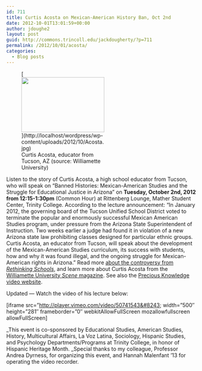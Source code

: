 ```yaml
---
id: 711
title: Curtis Acosta on Mexican-American History Ban, Oct 2nd
date: 2012-10-01T13:01:59+00:00
author: jdoughe2
layout: post
guid: http://commons.trincoll.edu/jackdougherty/?p=711
permalink: /2012/10/01/acosta/
categories:
  - Blog posts
---
```

<figure id="attachment_712" style="width: 220px" class="wp-caption alignright">[<img class="size-full wp-image-712" src="http://localhost/wordpress/wp-content/uploads/2012/10/Acosta.jpg" alt="" width="220" height="146" />](http://localhost/wordpress/wp-content/uploads/2012/10/Acosta.jpg)<figcaption class="wp-caption-text">Curtis Acosta, educator from Tucson, AZ (source: Williamette University)</figcaption></figure> 

Listen to the story of Curtis Acosta, a high school educator from Tucson, who will speak on &#8220;Banned Histories: Mexican-American Studies and the Struggle for Educational Justice in Arizona&#8221; on **Tuesday, October 2nd, 2012 from 12:15-1:30pm** (Common Hour) at Rittenberg Lounge, Mather Student Center, Trinity College. According to the lecture announcement: &#8220;In January 2012, the governing board of the Tucson Unified School District voted to terminate the popular and enormously successful Mexican American Studies program, under pressure from the Arizona State Superintendent of Instruction. Two weeks earlier a judge had found it in violation of a new Arizona state law prohibiting classes designed for particular ethnic groups. Curtis Acosta, an educator from Tucson, will speak about the development of the Mexican-American Studies curriculum, its success with students, how and why it was found illegal, and the ongoing struggle for Mexican-American rights in Arizona.&#8221; Read more <a title="rethinking schools" href="http://rethinkingschoolsblog.wordpress.com/2011/12/29/repeat-after-me-the-united-states-is-not-an-imperialist-country-oh-and-dont-get-emotional-about-war-2/" target="_blank">about the controversy from <em>Rethinking Schools</em></a>, and learn more about Curtis Acosta from the <a title="williamette" href="http://www.willamette.edu/scene/editions/2012/winter/features/26/index.html" target="_blank">Williamette University <em>Scene</em> magazine</a>. See also the <a title="precious knowledge video" href="http://www.preciousknowledgefilm.com/" target="_blank">Precious Knowledge video website</a>.

Updated &#8212; Watch the video of his lecture below:

[iframe src=&#8221;http://player.vimeo.com/video/50741543&#8243; width=&#8221;500&#8243; height=&#8221;281&#8243; frameborder=&#8221;0&#8243; webkitAllowFullScreen mozallowfullscreen allowFullScreen]

_This event is co-sponsored by Educational Studies, American Studies, History, Multicultural Affairs, La Voz Latina, Sociology, Hispanic Studies, and Psychology Departments/Programs at Trinity College, in honor of Hispanic Heritage Month. _Special thanks to my colleague, Professor Andrea Dyrness, for organizing this event, and Hannah Malenfant &#8217;13 for operating the video recorder.